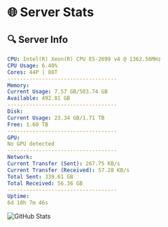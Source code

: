 # 🌐 Server Stats
## 🔍 Server Info
```yaml
CPU: Intel(R) Xeon(R) CPU E5-2699 v4 @ 1362.56MHz
CPU Usage: 6.40%
Cores: 44P | 88T
-----------------------------------
Memory:
Current Usage: 7.57 GB/503.74 GB
Available: 492.81 GB
-----------------------------------
Disk:
Current Usage: 23.34 GB/1.71 TB
Free: 1.60 TB
-----------------------------------
GPU:
No GPU detected
-----------------------------------
Network:
Current Transfer (Sent): 267.75 KB/s
Current Transfer (Received): 57.28 KB/s
Total Sent: 339.61 GB
Total Received: 56.36 GB
-----------------------------------
Uptime:
6d 10h 7m 46s
```
![GitHub Stats](https://img.shields.io/badge/Updated-2025-04-26_03:16:34-blue)